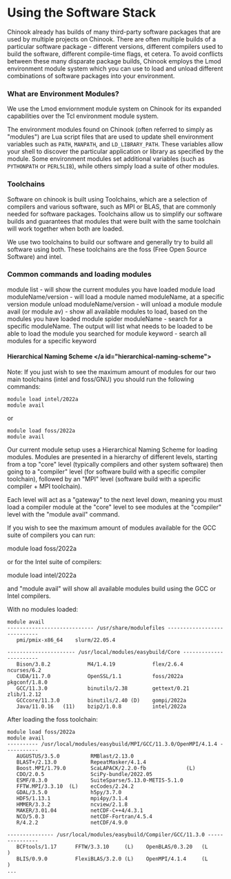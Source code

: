 # Using the Software Stack

Chinook already has builds of many third-party software packages that are used by multiple projects on Chinook. There are often multiple builds of a particular software package - different versions, different compilers used to build the software, different compile-time flags, et cetera. To avoid conflicts between these many disparate package builds, Chinook employs the Lmod environment module system which you can use to load and unload different combinations of software packages into your environment.

### What are Environment Modules? <a id="environment-modules"></a>

We use the Lmod enviornment module system on Chinook for its expanded capabilities over the Tcl environment module system. 

The environment modules found on Chinook \(often referred to simply as "modules"\) are Lua script files that are used to update shell environment variables such as `PATH`, `MANPATH`, and `LD_LIBRARY_PATH`. These variables allow your shell to discover the particular application or library as specified by the module. Some environment modules set additional variables \(such as `PYTHONPATH` or `PERL5LIB`\), while others simply load a suite of other modules.

### Toolchains <a id="toolchains"></a>

Software on chinook is built using Toolchains, which are a selection of compilers and various software, such as MPI or BLAS, that are commonly needed for software packages. Toolchains allow us to simplify our software builds and guarantees that modules that were built with the same toolchain will work together when both are loaded.

We use two toolchains to build our software and generally try to build all software using both. These toolchains are the foss (Free Open Source Software) and intel.

####

### Common commands and loading modules

module list - will show the current modules you have loaded
module load moduleName/version - will load a module named moduleName, at a specific version
module unload moduleName/version - will unload a module
module avail (or module av) - show all available modules to load, based on the modules you have loaded
module spider moduleName - search for a specific moduleName. The output will list what needs to be loaded to be able to load the module you searched for
module keyword - search all modules for a specific keyword

#### Hierarchical Naming Scheme </a id="hierarchical-naming-scheme"></a>

Note: If you just wish to see the maximum amount of modules for our two main toolchains (intel and foss/GNU) you should run the following commands:

```
module load intel/2022a
module avail
```

or

```
module load foss/2022a
module avail
```

Our current module setup uses a Hierarchical Naming Scheme for loading modules. Modules are presented in a hierarchy of different levels, starting from a top "core" level (typically compilers and other system software) then going to a "compiler" level (for software build with a specific compiler toolchain), followed by an "MPI" level (software build with a specific compiler + MPI toolchain).

Each level will act as a "gateway" to the next level down, meaning you must load a compiler module at the "core" level to see modules at the "compiler" level with the "module avail" command.

If you wish to see the maximum amount of modules available for the GCC suite of compilers you can run:

module load foss/2022a

or for the Intel suite of compilers:

module load intel/2022a

and "module avail" will show all available modules build using the GCC or Intel compilers.

With no modules loaded:

```
module avail
---------------------------- /usr/share/modulefiles ----------------------------
   pmi/pmix-x86_64    slurm/22.05.4

---------------------- /usr/local/modules/easybuild/Core -----------------------
   Bison/3.8.2            M4/1.4.19            flex/2.6.4      ncurses/6.2
   CUDA/11.7.0            OpenSSL/1.1          foss/2022a      pkgconf/1.8.0
   GCC/11.3.0             binutils/2.38        gettext/0.21    zlib/1.2.12
   GCCcore/11.3.0         binutils/2.40 (D)    gompi/2022a
   Java/11.0.16   (11)    bzip2/1.0.8          intel/2022a
```

After loading the foss toolchain:
```
module load foss/2022a
module avail
---------- /usr/local/modules/easybuild/MPI/GCC/11.3.0/OpenMPI/4.1.4 -----------
   AUGUSTUS/3.5.0          RMBlast/2.13.0
   BLAST+/2.13.0           RepeatMasker/4.1.4
   Boost.MPI/1.79.0        ScaLAPACK/2.2.0-fb             (L)
   CDO/2.0.5               SciPy-bundle/2022.05
   ESMF/8.3.0              SuiteSparse/5.13.0-METIS-5.1.0
   FFTW.MPI/3.3.10  (L)    ecCodes/2.24.2
   GDAL/3.5.0              h5py/3.7.0
   HDF5/1.13.1             mpi4py/3.1.4
   HMMER/3.3.2             ncview/2.1.8
   MAKER/3.01.04           netCDF-C++4/4.3.1
   NCO/5.0.3               netCDF-Fortran/4.5.4
   R/4.2.2                 netCDF/4.9.0

--------------- /usr/local/modules/easybuild/Compiler/GCC/11.3.0 ---------------
   BCFtools/1.17      FFTW/3.3.10     (L)    OpenBLAS/0.3.20   (L
)
   BLIS/0.9.0         FlexiBLAS/3.2.0 (L)    OpenMPI/4.1.4     (L
)
...
```

